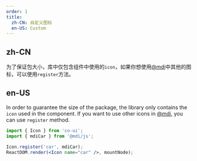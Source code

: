 ```yaml
---
order: 1
title:
  zh-CN: 自定义图标
  en-US: Custom
---
```


## zh-CN

为了保证包大小，库中仅包含组件中使用的`icon`，如果你想使用[@mdi](https://www.npmjs.com/org/mdi)中其他的图标，可以使用`register`方法。

## en-US

In order to guarantee the size of the package, the library only contains the `icon` used in the component. If you want to use other icons in [@mdi](https://www.npmjs.com/org/mdi), you can use `register` method.   

```jsx
import { Icon } from 'co-ui';
import { mdiCar } from '@mdi/js';

Icon.register('car', mdiCar);
ReactDOM.render(<Icon name="car" />, mountNode);
```
